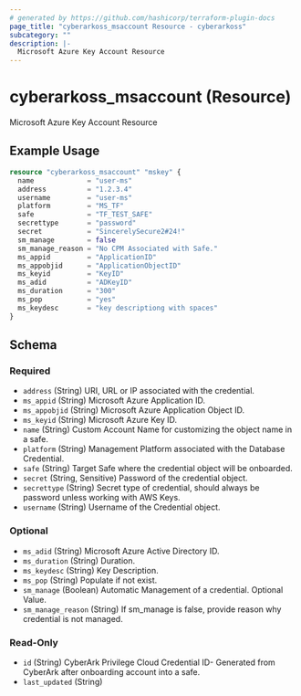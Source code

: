 ```yaml
---
# generated by https://github.com/hashicorp/terraform-plugin-docs
page_title: "cyberarkoss_msaccount Resource - cyberarkoss"
subcategory: ""
description: |-
  Microsoft Azure Key Account Resource
---
```


# cyberarkoss_msaccount (Resource)

Microsoft Azure Key Account Resource

## Example Usage

```terraform
resource "cyberarkoss_msaccount" "mskey" {
  name             = "user-ms"
  address          = "1.2.3.4"
  username         = "user-ms"
  platform         = "MS_TF"
  safe             = "TF_TEST_SAFE"
  secrettype       = "password"
  secret           = "SincerelySecure2#24!"
  sm_manage        = false
  sm_manage_reason = "No CPM Associated with Safe."
  ms_appid         = "ApplicationID"
  ms_appobjid      = "ApplicationObjectID"
  ms_keyid         = "KeyID"
  ms_adid          = "ADKeyID"
  ms_duration      = "300"
  ms_pop           = "yes"
  ms_keydesc       = "key descriptiong with spaces"
}
```

<!-- schema generated by tfplugindocs -->
## Schema

### Required

- `address` (String) URI, URL or IP associated with the credential.
- `ms_appid` (String) Microsoft Azure Application ID.
- `ms_appobjid` (String) Microsoft Azure Application Object ID.
- `ms_keyid` (String) Microsoft Azure Key ID.
- `name` (String) Custom Account Name for customizing the object name in a safe.
- `platform` (String) Management Platform associated with the Database Credential.
- `safe` (String) Target Safe where the credential object will be onboarded.
- `secret` (String, Sensitive) Password of the credential object.
- `secrettype` (String) Secret type of credential, should always be password unless working with AWS Keys.
- `username` (String) Username of the Credential object.

### Optional

- `ms_adid` (String) Microsoft Azure Active Directory ID.
- `ms_duration` (String) Duration.
- `ms_keydesc` (String) Key Description.
- `ms_pop` (String) Populate if not exist.
- `sm_manage` (Boolean) Automatic Management of a credential. Optional Value.
- `sm_manage_reason` (String) If sm_manage is false, provide reason why credential is not managed.

### Read-Only

- `id` (String) CyberArk Privilege Cloud Credential ID- Generated from CyberArk after onboarding account into a safe.
- `last_updated` (String)

